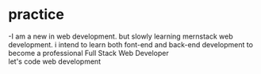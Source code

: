 # practice

-I am a new in web development. but slowly learning mernstack web development. i intend to learn both font-end and back-end development to become a professional Full Stack Web Developer <br>
let's code web development
